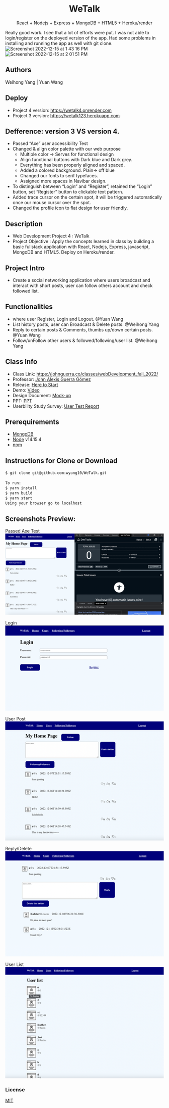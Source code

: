  
<h1 align="center">
WeTalk
</h1>
<p align="center">
React + Nodejs + Express + MongoDB + HTML5 + Heroku/render
</p>

Really good work. I see that a lot of efforts were put. I was not able to login/register on the deployed version of the app. Had some problems in installing and running the app as well with git clone. 
<img width="658" alt="Screenshot 2022-12-15 at 1 43 16 PM" src="https://user-images.githubusercontent.com/44525752/207974495-fe3082f2-13ba-4aa9-91b6-acf366e8e4a6.png">
<img width="658" alt="Screenshot 2022-12-15 at 2 01 51 PM" src="https://user-images.githubusercontent.com/44525752/207976413-49200ec4-d025-4a3a-a7c9-e33de3b24426.png">


## Authors
Weihong Yang | Yuan Wang

## Deploy
- Project 4 version:  https://wetalk4.onrender.com
- Project 3 version:  https://wetalk123.herokuapp.com

## Defference: version 3 VS version 4.
* Passed “Axe” user accessibility Test
* Changed & align color palette with our web purpose       
    * Multiple color →  Serves for functional design
    * Align functional buttons with Dark blue and Dark grey.
    * Everything has been properly aligned and spaced.
    * Added a colored background. Plain→ off blue
    * Changed our fonts to serif typefaces. 
    * Assigned more spaces in Navibar design.
* To distinguish between “Login” and “Register”, retained the “Login” button, set “Register” button to clickable text pattern.
* Added trace cursor on the certain spot, it will be triggered automatically once our mouse cursor over the spot.
* Changed the profile icon to flat design for user friendly. 

## Description
- Web Development Project 4 : WeTalk
- Project Objective : Apply the concepts learned in class by building a basic fullstack application with React, Nodejs, Express, javascript, MongoDB and HTML5. Deploy on Heroku/render.

## Project Intro
- Create a social networking application where users broadcast and interact with short posts, user can follow others account and check followed list.


## Functionalities
- where user Register, Login and Logout. @Yuan Wang 
- List history posts, user can Broadcast & Delete posts. @Weihong Yang 
- Reply to certain posts & Comments, thumbs up/down certain posts. @Yuan Wang
- Follow/unFollow other users & followed/following/user list. @Weihong Yang

## Class Info
- Class Link: https://johnguerra.co/classes/webDevelopment_fall_2022/
- Professor: <a href="https://johnguerra.co/"> John Alexis Guerra Gómez </a>
- Release: <a href="https://wetalk4.onrender.com](https://wetalk4.onrender.com)](https://wetalk4.onrender.com)"> Here to Start </a>
- Demo: <a href="https://youtu.be/_hSGGN60ydg"> Video </a>
- Design Document: <a href="https://github.com/wyang10/WeTalk/blob/addc41cf0f395efa1538ca0f941d9046f09fb4b6/design%20mock-up.pdf"> Mock-up </a>
- PPT: <a href="https://docs.google.com/presentation/d/16s3ySIKo9l6jX9kk3FxJOdgwygSkN_ctkQKQAfMiFxs/edit#slide=id.g1b23c2fd952_0_0"> PPT </a>
- Userbility Study Survey: <a href="https://docs.google.com/document/d/1IYlW7ACVxuyJCJgCgrNH-Vus2LdpOVPDkaZ_5MHtCmY/edit#heading=h.e1aq9w3u6mh"> User Test Report </a>


## Prerequirements
- [MongoDB](https://www.mongodb.com/3)
- [Node](https://nodejs.org/en/download/) v14.15.4
- [npm](https://nodejs.org/en/download/package-manager/)

## Instructions for Clone or Download
```terminal
$ git clone git@github.com:wyang10/WeTalk.git

To run:
$ yarn install	
$ yarn build 
$ yarn start
Using your browser go to localhost
```
## Screenshots Preview:

Passed Axe Test
![](Screenshots/axe.png)

Login
![](Screenshots/Login.png)

User Post
![](Screenshots/User_Post.png)

Reply/Delete
![](Screenshots/replay:Delete.png)

User List
![](Screenshots/UserList.png)



### License
[MIT](LICENSE)
